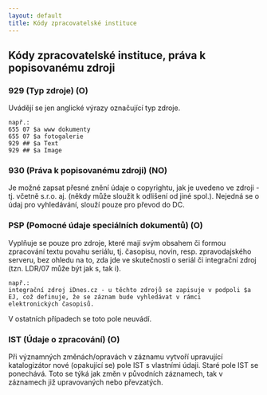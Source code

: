 ```yaml
---
layout: default
title: Kódy zpracovatelské instituce
---
```

## Kódy zpracovatelské instituce, práva k popisovanému zdroji

### 929 (Typ zdroje) (O)
Uvádějí se jen anglické výrazy označující typ zdroje.

```
např.:
655 07 $a www dokumenty
655 07 $a fotogalerie
929 ## $a Text
929 ## $a Image
```

### 930 (Práva k popisovanému zdroji) (NO)
Je možné zapsat přesné znění údaje o copyrightu, jak je uvedeno ve zdroji - tj. včetně s.r.o. aj. (někdy může sloužit k odlišení od jiné spol.). Nejedná se o údaj pro vyhledávání, slouží pouze pro převod do DC.

### PSP (Pomocné údaje speciálních dokumentů) (O)
Vyplňuje se pouze pro zdroje, které mají svým obsahem či formou zpracování textu povahu seriálu, tj. časopisu, novin, resp. zpravodajského serveru, bez ohledu na to, zda jde ve skutečnosti o seriál či integrační zdroj (tzn. LDR/07 může být jak s, tak i).  

```
např.:
integrační zdroj iDnes.cz - u těchto zdrojů se zapisuje v podpoli $a EJ, což definuje, že se záznam bude vyhledávat v rámci  
elektronických časopisů.
```

V ostatních případech se toto pole neuvádí.

### IST (Údaje o zpracování) (O)
Při významných změnách/opravách v záznamu vytvoří upravující katalogizátor nové (opakující se) pole IST s vlastními údaji. Staré pole IST se ponechává. Toto se týká jak změn v původních záznamech, tak v záznamech již upravovaných nebo převzatých.

